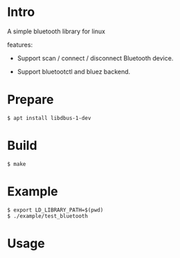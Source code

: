 # Intro
A simple bluetooth library for linux

features:

- Support scan / connect / disconnect Bluetooth device.

- Support bluetootctl and bluez backend. 


# Prepare
```
$ apt install libdbus-1-dev
```

# Build
```
$ make
```

# Example
```
$ export LD_LIBRARY_PATH=$(pwd)
$ ./example/test_bluetooth
```

# Usage
